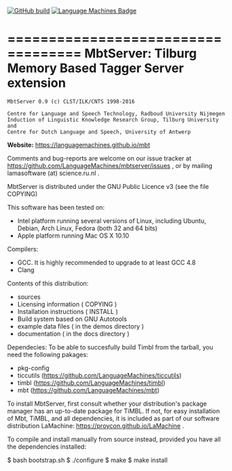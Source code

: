 [![GitHub build](https://github.com/LanguageMachines/mbtserver/actions/workflows/mbtserver.yml/badge.svg?branch=master)](https://github.com/LanguageMachines/mbtserver/actions/)
[![Language Machines Badge](http://applejack.science.ru.nl/lamabadge.php/mbt)](http://applejack.science.ru.nl/languagemachines/)

===================================
MbtServer: Tilburg Memory Based Tagger Server extension
===================================

    MbtServer 0.9 (c) CLST/ILK/CNTS 1998-2016

    Centre for Language and Speech Technology, Radboud University Nijmegen
    Induction of Linguistic Knowledge Research Group, Tilburg University and
    Centre for Dutch Language and Speech, University of Antwerp

**Website:** https://languagemachines.github.io/mbt

Comments and bug-reports are welcome on our issue tracker at
https://github.com/LanguageMachines/mbtserver/issues , or by mailing
lamasoftware (at) science.ru.nl .

MbtServer is distributed under the GNU Public Licence v3 (see the file COPYING)


This software has been tested on:
- Intel platform running several versions of Linux, including Ubuntu, Debian,
  Arch Linux, Fedora (both 32 and 64 bits)
- Apple platform running Mac OS X 10.10

Compilers:
- GCC. It is highly recommended to upgrade to at least GCC 4.8
- Clang

Contents of this distribution:
- sources
- Licensing information ( COPYING )
- Installation instructions ( INSTALL )
- Build system based on GNU Autotools
- example data files ( in the demos directory )
- documentation ( in the docs directory )

Dependecies:
To be able to succesfully build Timbl from the tarball, you need the
following pakages:
- pkg-config
- ticcutils (https://github.com/LanguageMachines/ticcutils)
- timbl (https://github.com/LanguageMachines/timbl)
- mbt (https://github.com/LanguageMachines/mbt)

To install MbtServer, first consult whether your distribution's package manager has an up-to-date package for TiMBL.
If not, for easy installation of Mbt, TiMBL, and all dependencies, it is included as part of our software
distribution LaMachine: https://proycon.github.io/LaMachine .

To compile and install manually from source instead, provided you have all the dependencies installed:

 $ bash bootstrap.sh
 $ ./configure
 $ make
 $ make install

